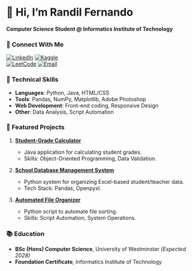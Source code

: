# 👋 Hi, I’m Randil Fernando  
**Computer Science Student @ Informatics Institute of Technology**  

### 🔗 **Connect With Me**  
[![LinkedIn](https://img.shields.io/badge/LinkedIn-CONNECT-blue?logo=linkedin)](https://linkedin.com/in/randil-fernando-01839628a)
[![Kaggle](https://img.shields.io/badge/KAGGLE-FOLLOW-teal?logo=kaggle)](https://www.kaggle.com/randlifdo)  
[![LeetCode](https://img.shields.io/badge/LEETCODE-PROFILE-orange?logo=leetcode)](https://leetcode.com/u/Randlifernando/)
[![Email](https://img.shields.io/badge/EMAIL-CONTACT-red?logo=gmail)](mailto:randilfernando829@gmail.com)

### 🔨 Technical Skills  
- **Languages**: Python, Java, HTML/CSS  
- **Tools**: Pandas, NumPy, Matplotlib, Adobe Photoshop  
- **Web Development**: Front-end coding, Responsive Design  
- **Other**: Data Analysis, Script Automation  

### 🚀 Featured Projects  
1. **[Student-Grade Calculator](https://github.com/yourusername/student-grade-calculator)**  
   - Java application for calculating student grades.  
   - Skills: Object-Oriented Programming, Data Validation.  

2. **[School Database Management System](https://github.com/yourusername/school-db)**  
   - Python system for organizing Excel-based student/teacher data.  
   - Tech Stack: Pandas, Openpyxl.  

3. **[Automated File Organizer](https://github.com/yourusername/file-organizer)**  
   - Python script to automate file sorting.  
   - Skills: Script Automation, System Operations.  

### 📚 Education  
- **BSc (Hons) Computer Science**, University of Westminster *(Expected 2028)*  
- **Foundation Certificate**, Informatics Institute of Technology  
